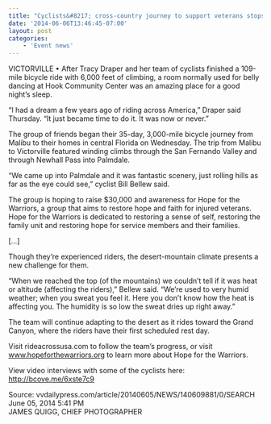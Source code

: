 ```yaml
---
title: "Cyclists&#8217; cross-country journey to support veterans stops in Victorville"
date: '2014-06-06T13:46:45-07:00'
layout: post
categories:
    - 'Event news'
---
```


VICTORVILLE • After Tracy Draper and her team of cyclists finished a 109-mile bicycle ride with 6,000 feet of climbing, a room normally used for belly dancing at Hook Community Center was an amazing place for a good night’s sleep.

“I had a dream a few years ago of riding across America,” Draper said Thursday. “It just became time to do it. It was now or never.”

The group of friends began their 35-day, 3,000-mile bicycle journey from Malibu to their homes in central Florida on Wednesday. The trip from Malibu to Victorville featured winding climbs through the San Fernando Valley and through Newhall Pass into Palmdale.

“We came up into Palmdale and it was fantastic scenery, just rolling hills as far as the eye could see,” cyclist Bill Bellew said.

The group is hoping to raise $30,000 and awareness for Hope for the Warriors, a group that aims to restore hope and faith for injured veterans. Hope for the Warriors is dedicated to restoring a sense of self, restoring the family unit and restoring hope for service members and their families.

\[…\]

Though they’re experienced riders, the desert-mountain climate presents a new challenge for them.

“When we reached the top (of the mountains) we couldn’t tell if it was heat or altitude (affecting the riders),” Bellew said. “We’re used to very humid weather; when you sweat you feel it. Here you don’t know how the heat is affecting you. The humidity is so low the sweat dries up right away.”

The team will continue adapting to the desert as it rides toward the Grand Canyon, where the riders have their first scheduled rest day.

Visit rideacrossusa.com to follow the team’s progress, or visit www.hopeforthewarriors.org to learn more about Hope for the Warriors.

View video interviews with some of the cyclists here: http://bcove.me/6xste7c9

Source: vvdailypress.com/article/20140605/NEWS/140609881/0/SEARCH  
June 05, 2014 5:41 PM  
JAMES QUIGG, CHIEF PHOTOGRAPHER